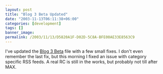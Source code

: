 ```yaml
---
layout: post
title: "Blog 3 Beta Updated"
date: "2003-11-13T06:11:38+06:00"
categories: [development]
tags: []
banner_image: 
permalink: /2003/11/13/D5820A1F-D02D-5C8A-BFE00AE33E8563C9
---
```


I've updated the <a href="http://www.camdenfamily.com/morpheus/blog/blog3beta.zip">Blog 3 Beta</a> file with a few small fixes. I don't even remember the last fix, but this morning I fixed an issue with category specific RSS feeds. A real RC is still in the works, but probably not till after MAX.